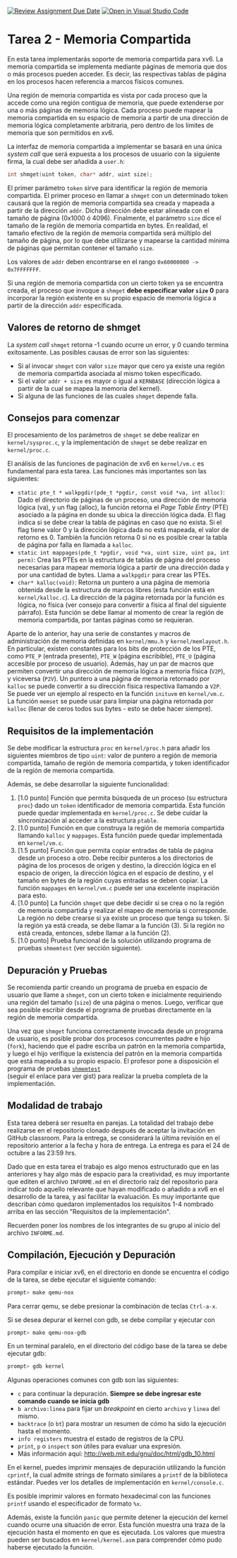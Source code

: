 [![Review Assignment Due Date](https://classroom.github.com/assets/deadline-readme-button-24ddc0f5d75046c5622901739e7c5dd533143b0c8e959d652212380cedb1ea36.svg)](https://classroom.github.com/a/xCMIunS_)
[![Open in Visual Studio Code](https://classroom.github.com/assets/open-in-vscode-718a45dd9cf7e7f842a935f5ebbe5719a5e09af4491e668f4dbf3b35d5cca122.svg)](https://classroom.github.com/online_ide?assignment_repo_id=12360108&assignment_repo_type=AssignmentRepo)
# Tarea 2 - Memoria Compartida

En esta tarea implementarás soporte de memoria compartida para xv6. 
La memoria compartida se implementa mediante páginas de memoria que dos o
más procesos pueden acceder. Es decir, las respectivas tablas de página
en los procesos hacen referencia a marcos físicos comunes.

Una región de memoria compartida es vista por cada proceso que la accede
como una región contigua de memoria, que puede extenderse por una o más
páginas de memoria lógica. Cada proceso puede mapear la memoria compartida 
en su espacio de memoria a partir de una dirección de memoria lógica 
completamente arbitraria, pero dentro de los límites de memoria que son
permitidos en xv6.

La interfaz de memoria compartida a implementar se basará en una única _system
call_ que será expuesta a los procesos de usuario con la siguiente firma,
la cual debe ser añadida a `user.h`:

```c
int shmget(uint token, char* addr, uint size);
```

El primer parámetro `token` sirve para identificar la región de memoria
compartida. El primer proceso en llamar a `shmget` con un determinado
token causará que la región de memoria compartida sea creada y mapeada
a partir de la dirección `addr`. Dicha dirección debe estar alineada con 
el tamaño de página (0x1000 ó 4096). Finalmente, el parámetro `size` dice
el tamaño de la región de memoria compartida en bytes. En realidad, el
tamaño efectivo de la región de memoria compartida será múltiplo del 
tamaño de página, por lo que debe utilizarse y mapearse la cantidad mínima 
de páginas que permitan contener el tamaño `size`.

Los valores de `addr` deben encontrarse en el rango `0x60000000 -> 0x7FFFFFFF`.

Si una región de memoria compartida con un cierto token ya se encuentra
creada, el proceso que invoque a `shmget` **debe especificar valor `size` 0** 
para incorporar la región existente en su propio espacio de memoria lógica
a partir de la dirección `addr` especificada.

## Valores de retorno de shmget

La _system call_ `shmget` retorna -1 cuando ocurre un error, y 0 cuando
termina exitosamente. Las posibles causas de error son las siguientes:

* Si al invocar `shmget` con valor `size` mayor que cero ya existe una 
región de memoria compartida asociada al mismo token especificado.
* Si el valor `addr + size` es mayor o igual a `KERNBASE` (dirección lógica
a partir de la cual se mapea la memoria del kernel).
* Si alguna de las funciones de las cuales `shmget` depende falla.

## Consejos para comenzar

El procesamiento de los parámetros de `shmget` se debe realizar en
`kernel/sysproc.c`, y la implementación de `shmget` se debe realizar
en `kernel/proc.c`. 

El análisis de las funciones de paginación de xv6 en `kernel/vm.c` 
es fundamental para esta tarea. Las funciones más importantes son las 
siguientes:

* `static pte_t * walkpgdir(pde_t *pgdir, const void *va, int alloc)`: 
Dado el directorio de páginas de un proceso, una dirección
de memoria lógica (va), y un flag (alloc), la función retorna el _Page Table Entry_ 
(PTE) asociado a la página en donde su ubica la dirección lógica dada.
El flag indica si se debe crear la tabla de páginas en caso que
no exista. Si el flag tiene valor 0 y la dirección lógica dada no está
mapeada, el valor de retorno es 0. También la función retorna 0 si
no es posible crear la tabla de página por falla en llamada a `kalloc`. 
* `static int mappages(pde_t *pgdir, void *va, uint size, uint pa, int perm)`: Crea las PTEs en la estructura de tablas de página del proceso 
necesarias para mapear memoria lógica a partir de una dirección dada y por 
una cantidad de bytes. Llama a `walkpgdir` para crear las PTEs.
* `char* kalloc(void)`: Retorna un puntero a una página de memoria obtenida desde
la estructura de marcos libres (esta función está en `kernel/kalloc.c`).
La dirección de la página retornada por la función es lógica, no física 
(ver consejo para convertir a física al final del siguiente párrafo). 
Esta función se debe llamar al momento de crear la región de memoria 
compartida, por tantas páginas como se requieran.

Aparte de lo anterior, hay una serie de constantes y macros de administración
de memoria definidas en `kernel/mmu.h` y `kernel/memlayout.h`. En particular,
existen constantes para los bits de protección de los PTE, como `PTE_P` 
(entrada presente), `PTE_W` (página escribible), `PTE_U` (página accesible
por proceso de usuario). Además, hay un par de macros que permiten convertir
una dirección de memoria lógica a memoria física (`V2P`), y viceversa (`P2V`).
Un puntero a una página de memoria retornado por `kalloc` se puede convertir
a su dirección física respectiva llamando a `V2P`. Se puede ver un ejemplo
al respecto en la función `inituvm` en `kernel/vm.c`. La función `memset`
se puede usar para limpiar una página retornada por `kalloc` (llenar de ceros
todos sus bytes - esto se debe hacer siempre).

## Requisitos de la implementación

Se debe modificar la estructura `proc` en `kernel/proc.h` para añadir
los siguientes miembros de tipo `uint`: valor de puntero a región de memoria 
compartida, tamaño de región de memoria compartida, y token identificador 
de la región de memoria compartida.

Además, se debe desarrollar la siguiente funcionalidad:

1. [1.0 punto] Función que permita búsqueda de un proceso (su estructura `proc`) dado
un `token` identificador de memoria compartida. Esta función puede quedar
implementada en `kernel/proc.c`. Se debe cuidar la sincronización al
acceder a la estructura `ptable`.
2. [1.0 punto] Función en que construya la región de memoria compartida 
llamando `kalloc` y `mappages`. Esta función puede quedar implementada en `kernel/vm.c`.
3. [1.5 punto] Función que permita copiar entradas de tabla de página desde un proceso
a otro. Debe recibir punteros a los directorios de página de los procesos
de origen y destino, la dirección lógica en el espacio de origen, la
dirección lógica en el espacio de destino, y el tamaño en bytes de la región 
cuyas entradas se deben copiar. La función `mappages` en `kernel/vm.c` puede
ser una excelente inspiración para esto.
4. [1.0 punto] La función `shmget` que debe decidir si se crea o no la región
de memoria compartida y realizar el mapeo de memoria si corresponde. 
La región no debe crearse si ya existe un  proceso que tenga su token. Si la 
región ya está creada, se debe llamar a la función (3). Si la región no está
creada, entonces, sdebe llamar a la función (2).
5. [1.0 punto] Prueba funcional de la solución utilizando programa de pruebas 
`shmemtest` (ver sección siguiente).

## Depuración y Pruebas

Se recomienda partir creando un programa de prueba en espacio de usuario que
llame a `shmget`, con un cierto token e inicialmente requiriendo una región
del tamaño (`size`) de una página o menos. Luego, verificar que sea posible 
escribir desde el programa de pruebas directamente en la región de memoria 
compartida.

Una vez que `shmget` funciona correctamente invocada desde un programa de
usuario, es posible probar dos procesos concurrentes padre e hijo (`fork`), 
haciendo que el padre escriba un patrón en la memoria compartida, y luego 
el hijo verifique la existencia del patrón en la memoria compartida que está 
mapeada a su propio espacio. El profesor pone a disposición el programa de 
pruebas [`shmemtest`](https://gist.github.com/claudio-alvarez/7789178c5efc4b7fb843a0f39aadd8a4)  
(seguir el enlace para ver gist) para realizar la prueba completa de 
la implementación.

## Modalidad de trabajo

Esta tarea deberá ser resuelta en parejas. La totalidad del trabajo debe
realizarse en el repositorio clonado después de aceptar la invitación en GitHub
classroom. Para la entrega, se considerará la última revisión en el repositorio
anterior a la fecha y hora de entrega. La entrega es para el 24 de octubre a las
23:59 hrs.

Dado que en esta tarea el trabajo es algo menos estructurado que en las anteriores
y hay algo más de espacio para la creatividad, es muy importante que editen el 
archivo `INFORME.md` en el directorio raíz del repositorio para indicar todo aquello
relevante que hayan modificado o añadido a xv6 en el desarrollo de la tarea, y así
facilitar la evaluación. Es muy importante que describan cómo quedaron implementados
los requisitos 1-4 nombrado arriba en las sección "Requisitos de la implementación".

Recuerden poner los nombres de los integrantes de su grupo al inicio del archivo
`INFORME.md`.

## Compilación, Ejecución y Depuración

Para compilar e iniciar xv6, en el directorio en donde se encuentra el código
de la tarea, se debe ejecutar el siguiente comando:

```sh 
prompt> make qemu-nox 
```

Para cerrar qemu, se debe presionar la combinación de teclas `Ctrl-a-x`.

Si se desea depurar el kernel con gdb, se debe compilar y ejecutar con 

```sh 
prompt> make qemu-nox-gdb
```

En un terminal paralelo, en el directorio del código base de la tarea se debe
ejecutar gdb:

```sh
prompt> gdb kernel
```

Algunas operaciones comunes con gdb son las siguientes:

* `c` para continuar la depuración. **Siempre se debe ingresar este comando
  cuando se inicia gdb**
* `b archivo:linea` para fijar un _breakpoint_ en cierto `archivo` y `linea`
  del mismo.
* `backtrace` (o `bt`) para mostrar un resumen de cómo ha sido la ejecución
  hasta el momento.
* `info registers` muestra el estado de registros de la CPU.
* `print`, `p` o `inspect` son útiles para evaluar una expresión.
*  Más información aquí: http://web.mit.edu/gnu/doc/html/gdb_10.html

En el kernel, puedes imprimir mensajes de depuración utilizando la función
`cprintf`, la cual admite strings de formato similares a `printf` de la biblioteca
estándar. Puedes ver los detalles de implementación en `kernel/console.c`.

Es posible imprimir valores en formato hexadecimal con las funciones `printf`
usando el especificador de formato `%x`.

Además, existe la función `panic` que permite detener la ejecución del kernel
cuando ocurre una situación de error. Esta función muestra una traza de la ejecución
hasta el momento en que es ejecutada. Los valores que muestra pueden ser
buscados en `kernel/kernel.asm` para comprender cómo pudo haberse
ejecutado la función.

